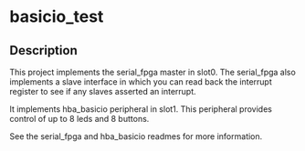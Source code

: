 # basicio_test

## Description

This project implements the serial_fpga master in slot0.
The serial_fpga also implements a slave interface
in which you can read back the interrupt register
to see if any slaves asserted an interrupt.

It implements hba_basicio peripheral in slot1.
This peripheral provides control of up to
8 leds and 8 buttons.

See the serial_fpga and hba_basicio readmes for more information.



